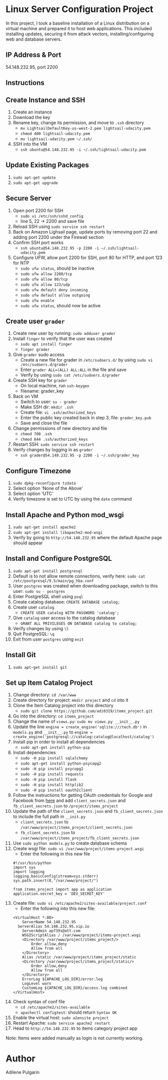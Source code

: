 # Linux Server Configuration Project
In this project, I took a baseline installation of a Linux distribution on a virtual machine and prepared it to host web applications. This included installing updates, securing it from attack vectors, installing/configuring web and database servers.

## IP Address & Port
54.148.232.95, port 2200

## Instructions

## Create Instance and SSH
1. Create an instance
2. Download the key
3. Rename key, change its permission, and move to `.ssh` directory
   - `mv LightsailDefaultKey-us-west-2.pem lightsail-udacity.pem`
   - `chmod 400 lightsail-udacity.pem`
   - `mv lightsail-udacity.pem ~/.ssh/`
4. SSH into the VM
   - `ssh ubuntu@54.148.232.95 -i ~/.ssh/lightsail-udacity.pem`

## Update Existing Packages
1. `sudo apt-get update`
2. `sudo apt-get upgrade`

## Secure Server
1. Open port 2200 for SSH
   - `sudo vi /etc/ssh/sshd_config`
   - line 5, 22 -> 2200 and save file
2. Reload SSH using `sudo service ssh restart`
3. Back on Amazon Lighsail page, update ports by removing port 22 and adding port 2200 under the Firewall section
4. Confirm SSH port works
   - `ssh ubuntu@54.148.232.95 -p 2200 -i ~/.ssh/lightsail-udacity.pem`
5. Configure UFW, allow port 2200 for SSH, port 80 for HTTP, and port 123 for NTP
   - `sudo ufw status`, should be inactive
   - `sudo ufw allow 2200/tcp`
   - `sudo ufw allow 80/tcp`
   - `sudo ufw allow 123/udp`
   - `sudo ufw default deny incoming`
   - `sudo ufw default allow outgoing`
   - `sudo ufw enable`
   - `sudo ufw status`, should now be active

## Create user `grader`
1. Create new user by running: `sudo adduser grader`
2. Install `finger` to verify that the user was created
   - `sudo apt install finger`
   - `finger grader`
2. Give `grader` sudo access
   - Create a new file for grader in `/etc/sudoers.d/` by using `sudo vi /etc/sudoers.d/grader`
   - Enter `grader ALL=(ALL) ALL:ALL` in the file and save
   - Verify by using `sudo cat /etc/sudoers.d/grader`
3. Create SSH key for `grader`
   - On local machine, run `ssh-keygen`
   - filename: grader_key
4. Back on VM
   - Switch to user: `su - grader`
   - Make SSH dir: `mkdir .ssh`
   - Create file: `vi .ssh/authorized_keys`
   - Enter the public key created back in step 3, file: `grader_key.pub`
   - Save and close the file
5. Change permissions of new directory and file
   - `chmod 700 .ssh`
   - `chmod 644 .ssh/authorized_keys`
6. Restart SSH: `sudo service ssh restart`
7. Verify changes by logging in as `grader`
   - `ssh grader@54.148.232.95 -p 2200 -i ~/.ssh/grader_key`

## Configure Timezone
1. `sudo dpkg-reconfigure tzdata`
2. Select option 'None of the Above'
3. Select option 'UTC'
4. Verify timezone is set to UTC by using the `date` command

## Install Apache and Python mod_wsgi
1. `sudo apt-get install apache2`
2. `sudo apt-get install libapache2-mod-wsgi`
3. Verify by going to `http://54.148.232.95` where the default Apache page should appear

## Install and Configure PostgreSQL
1. `sudo apt-get install postgresql`
2. Default is to not allow remote connections, verify here: `sudo cat /etc/postgresql/9.5/main/pg_hba.conf`
3. User `postgres` was created when downloading package, switch to this user: `sudo su - postgres`
4. Enter PostgreSQL shell using `psql`
5. Create catalog database: `CREATE DATABASE catalog;`
6. Create user `catalog`
   - `CREATE USER catalog WITH PASSWORD 'catalog';`
7. Give `catalog` user access to the catalog database
   - `GRANT ALL PRIVILEGES ON DATABASE catalog to catalog;`
8. Verify changes by using `\l`
9. Quit PostgreSQL: `\q`
10. Exit from user `postgres` using `exit`

## Install Git
1. `sudo apt-get install git`

## Set up Item Catalog Project
1. Change directory: `cd /var/www`
2. Create directory for project: `mkdir project` and `cd` into it
3. Clone the Item Catalog project into this directory
   - `sudo git clone https://github.com/adi0319/items_project.git`
4. Go into the directory: `cd items_project`
5. Change the name of `views.py`: `sudo mv views.py __init__.py`
6. Update the line `engine = create_engine('sqlite:///tech.db')` in `models.py` and `__init__.py` to `engine = create_engine('postgresql://catalog:catalog@localhost/catalog')`
7. Install pip in order to install all dependencies
   - `sudo apt-get install python-pip`
8. Install dependencies
   - `sudo -H pip install sqlalchemy`
   - `sudo apt-get install python-psycopg2`
   - `sudo -H pip install psycopg2`
   - `sudo -H pip install requests`
   - `sudo -H pip install flask`
   - `sudo -H pip install httplib2`
   - `sudo -H pip install oauth2client`
9. Follow the instructions for getting OAuth credentials for Google and Facebook from [here](https://github.com/adi0319/items_project) and add `client_secrets.json` and `fb_client_secrets.json` to `/project/items_project`
10. Update the path of the `client_secrets.json` and `fb_client_secrets.json` to include the full path in `__init.py`
    - `client_secrets.json` to `/var/www/project/items_project/client_secrets.json`
    - `fb_client_secrets.json` to `/var/www/project/items_project/fb_client_secrets.json`
10. Use `sudo python models.py` to create database schema
11. Create wsgi file: `sudo vi /var/www/project/items-project.wsgi`
    - Enter the following in this new file
    ```
    #!/usr/bin/python
    import sys
    import logging
    logging.basicConfig(stream=sys.stderr)
    sys.path.insert(0,"/var/www/project/")

    from items_project import app as application
    application.secret_key = 'DEV_SECRET_KEY'
    ```
11. Create file: `sudo vi /etc/apache2/sites-available/project.conf`
    - Enter the following into this new file:
    ```
    <VirtualHost *:80>
    	ServerName 54.148.232.95
      ServerAlias 54.148.232.95.xip.io
    	ServerAdmin ap739s@att.com
    	WSGIScriptAlias / /var/www/project/items-project.wsgi
    	<Directory /var/www/project/items_project/>
    		Order allow,deny
    		Allow from all
    	</Directory>
    	Alias /static /var/www/project/items_project/static
    	<Directory /var/www/project/items_project/static/>
    		Order allow,deny
    		Allow from all
    	</Directory>
    	ErrorLog ${APACHE_LOG_DIR}/error.log
    	LogLevel warn
    	CustomLog ${APACHE_LOG_DIR}/access.log combined
    </VirtualHost>
    ```
12. Check syntax of conf file
    - `cd /etc/apache2/sites-available`
    - `apachectl configtest`: should return `Syntax OK`
13. Enable the virtual host: `sudo a2ensite project`
14. Restart Apache: `sudo service apache2 restart`
15. Head to `http://54.148.232.95` to items category project app

Note: Items were added manually as login is not currently working.

# Author
Adilene Pulgarin
